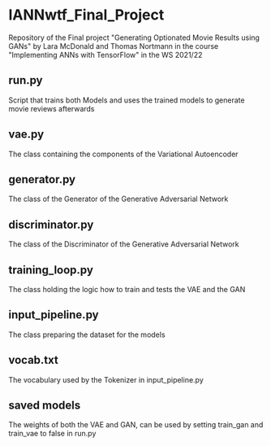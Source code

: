 # IANNwtf_Final_Project

Repository of the Final project "Generating Optionated Movie Results using GANs" by Lara McDonald and Thomas Nortmann in the course "Implementing ANNs with TensorFlow" in the WS 2021/22 

## run.py
Script that trains both Models and uses the trained models to generate movie reviews afterwards

## vae.py
The class containing the components of the Variational Autoencoder

## generator.py
The class of the Generator of the Generative Adversarial Network

## discriminator.py
The class of the Discriminator of the Generative Adversarial Network

## training_loop.py
The class holding the logic how to train and tests the VAE and the GAN

## input_pipeline.py
The class preparing the dataset for the models

## vocab.txt
The vocabulary used by the Tokenizer in input_pipeline.py

## saved models
The weights of both the VAE and GAN, can be used by setting train_gan and train_vae to false in run.py
